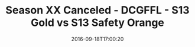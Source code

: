 ---
title: Season XX Canceled - DCGFFL - S13 Gold vs S13 Safety Orange
teams-score:
- team: _teams/s13-gold.md
  score:
- team: _teams/s13-safety-orange.md
  score: 37
mvp: S. Wilkerson (Gold); T. Adams (S. Orange)
game-ball: T. Laney (Gold); S. Cramer (S. Orange)
season: 13
week: 2
date: '2016-09-18T17:00:20'
pageid: season-13-week-2-september-18-2016-4816-vs-4828
---